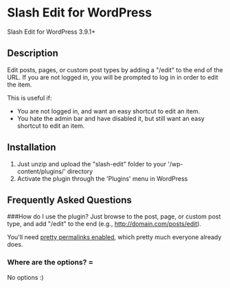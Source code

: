 Slash Edit for WordPress
======================

Slash Edit for WordPress 3.9.1+

## Description

Edit posts, pages, or custom post types by adding a "/edit" to the end of the URL.  If you are not logged in, you will be prompted to log in in order to edit the item.

This is useful if:

<ul>
<li>You are not logged in, and want an easy shortcut to edit an item.</li>
<li>You hate the admin bar and have disabled it, but still want an easy shortcut to edit an item.</li>
</ul>

## Installation

1. Just unzip and upload the "slash-edit" folder to your '/wp-content/plugins/' directory
2. Activate the plugin through the 'Plugins' menu in WordPress

## Frequently Asked Questions
###How do I use the plugin?
Just browse to the post, page, or custom post type, and add "/edit" to the end (e.g., http://domain.com/posts/edit).

You'll need <a href="http://codex.wordpress.org/Using_Permalinks#mod_rewrite:_.22Pretty_Permalinks.22">pretty permalinks enabled</a>, which pretty much everyone already does.

### Where are the options? =
No options :) 
